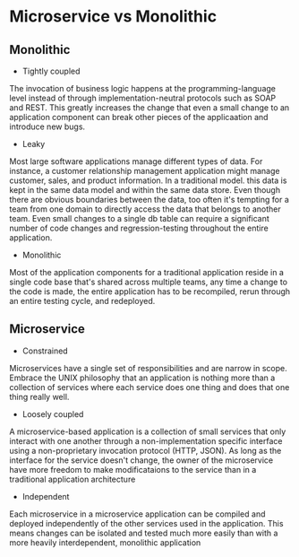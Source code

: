 # Microservice vs Monolithic

## Monolithic

* Tightly coupled

The invocation of business logic happens at the programming-language level
instead of through implementation-neutral protocols such as SOAP and REST. This
greatly increases the change that even a small change to an application
component can break other pieces of the applicaation and introduce new bugs.

* Leaky

Most large software applications manage different types of data. For instance, a
customer relationship management application might manage customer, sales, and
product information. In a traditional model. this data is kept in the same data
model and within the same data store. Even though there are obvious boundaries
between the data, too often it's tempting for a team from one domain to directly
access the data that belongs to another team. Even small changes to a single db
table can require a significant number of code changes and regression-testing
throughout the entire application.

* Monolithic

Most of the application components for a traditional application reside in a
single code base that's shared across multiple teams, any time a change to the
code is made, the entire application has to be recompiled, rerun through an
entire testing cycle, and redeployed.

## Microservice

* Constrained

Microservices have a single set of responsibilities and are narrow in scope.
Embrace the UNIX philosophy that an application is nothing more than a
collection of services where each service does one thing and does that one thing
really well.

* Loosely coupled

A microservice-based application is a collection of small services that only
interact with one another through a non-implementation specific interface using
a non-proprietary invocation protocol (HTTP, JSON). As long as the interface for
the service doesn't change, the owner of the microservice have more freedom to
make modificataions to the service than in a traditional application architecture

* Independent

Each microservice in a microservice application can be compiled and deployed
independently of the other services used in the application. This means changes
can be isolated and tested much more easily than with a more heavily
interdependent, monolithic application
